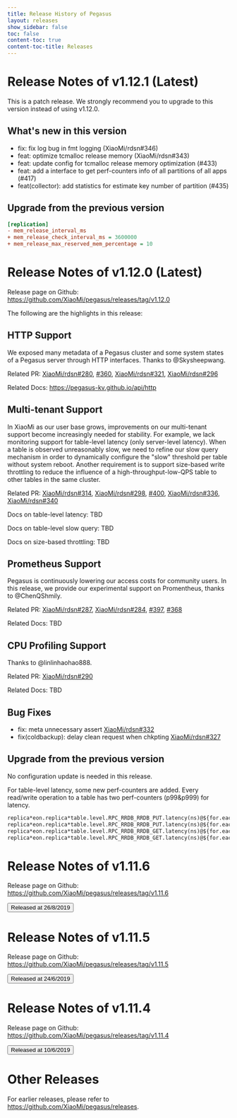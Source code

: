 ```yaml
---
title: Release History of Pegasus
layout: releases
show_sidebar: false
toc: false
content-toc: true
content-toc-title: Releases
---
```


# Release Notes of v1.12.1 (Latest)

This is a patch release. We strongly recommend you to upgrade to this version instead of using v1.12.0.

## What's new in this version

- fix: fix log bug in fmt logging (XiaoMi/rdsn#346)
- feat: optimize tcmalloc release memory (XiaoMi/rdsn#343)
- feat: update config for tcmalloc release memory optimization (#433)
- feat: add a interface to get perf-counters info of all partitions of all apps (#417)
- feat(collector): add statistics for estimate key number of partition (#435)

## Upgrade from the previous version

```ini
[replication]
- mem_release_interval_ms
+ mem_release_check_interval_ms = 3600000
+ mem_release_max_reserved_mem_percentage = 10
```

# Release Notes of v1.12.0 (Latest)

Release page on Github: <https://github.com/XiaoMi/pegasus/releases/tag/v1.12.0>

The following are the highlights in this release:

## HTTP Support

We exposed many metadata of a Pegasus cluster and some system states of a Pegasus server through HTTP interfaces. Thanks to @Skysheepwang.

Related PR: [XiaoMi/rdsn#280](https://github.com/XiaoMi/rdsn/pull/280), [#360](https://github.com/XiaoMi/pegasus/pull/360), [XiaoMi/rdsn#321](https://github.com/XiaoMi/rdsn/pull/321), [XiaoMi/rdsn#296](https://github.com/XiaoMi/rdsn/pull/296)

Related Docs: <https://pegasus-kv.github.io/api/http>

## Multi-tenant Support

In XiaoMi as our user base grows, improvements on our multi-tenant support become increasingly needed for stability. For example, we lack monitoring support for table-level latency (only server-level latency). When a table is observed unreasonably slow, we need to refine our slow query mechanism in order to dynamically configure the "slow" threshold per table without system reboot. Another requirement is to support size-based write throttling to reduce the influence of a high-throughput-low-QPS table to other tables in the same cluster.

Related PR: [XiaoMi/rdsn#314](https://github.com/XiaoMi/rdsn/pull/314), [XiaoMi/rdsn#298](https://github.com/XiaoMi/rdsn/pull/298), [#400](https://github.com/XiaoMi/pegasus/pull/400), [XiaoMi/rdsn#336](https://github.com/XiaoMi/rdsn/pull/336), [XiaoMi/rdsn#340](https://github.com/XiaoMi/rdsn/pull/340)

Docs on table-level latency: TBD

Docs on table-level slow query: TBD

Docs on size-based throttling: TBD

## Prometheus Support

Pegasus is continuously lowering our access costs for community users. In this release, we provide our experimental support on Promentheus, thanks to @ChenQShmily.

Related PR: [XiaoMi/rdsn#287](https://github.com/XiaoMi/rdsn/pull/287), [XiaoMi/rdsn#284](https://github.com/XiaoMi/rdsn/pull/284), [#397](https://github.com/XiaoMi/pegasus/pull/397), [#368](https://github.com/XiaoMi/pegasus/pull/368)

Related Docs: TBD

## CPU Profiling Support

Thanks to @linlinhaohao888.

Related PR: [XiaoMi/rdsn#290](https://github.com/XiaoMi/rdsn/pull/290)

Related Docs: TBD

## Bug Fixes

- fix: meta unnecessary assert [XiaoMi/rdsn#332](https://github.com/XiaoMi/rdsn/pull/332)
- fix(coldbackup): delay clean request when chkpting [XiaoMi/rdsn#327](https://github.com/XiaoMi/rdsn/pull/327)

## Upgrade from the previous version

No configuration update is needed in this release.

For table-level latency, some new perf-counters are added. Every read/write operation to a table has  two perf-counters (p99&p999) for latency.

```txt
replica*eon.replica*table.level.RPC_RRDB_RRDB_PUT.latency(ns)@${for.each.table}
replica*eon.replica*table.level.RPC_RRDB_RRDB_PUT.latency(ns)@${for.each.table}.p999
replica*eon.replica*table.level.RPC_RRDB_RRDB_GET.latency(ns)@${for.each.table}
replica*eon.replica*table.level.RPC_RRDB_RRDB_GET.latency(ns)@${for.each.table}.p999
```

# Release Notes of v1.11.6

Release page on Github: <https://github.com/XiaoMi/pegasus/releases/tag/v1.11.6>

<button class="button release-button" data-target="#modal_v1_11_6">Released at 26/8/2019</button>

# Release Notes of v1.11.5

Release page on Github: <https://github.com/XiaoMi/pegasus/releases/tag/v1.11.5>

<button class="button release-button" data-target="#modal_v1_11_5">Released at 24/6/2019</button>

# Release Notes of v1.11.4

Release page on Github: <https://github.com/XiaoMi/pegasus/releases/tag/v1.11.4>

<button class="button release-button" data-target="#modal_v1_11_4">Released at 10/6/2019</button>

# Other Releases

For earlier releases, please refer to <https://github.com/XiaoMi/pegasus/releases>.
